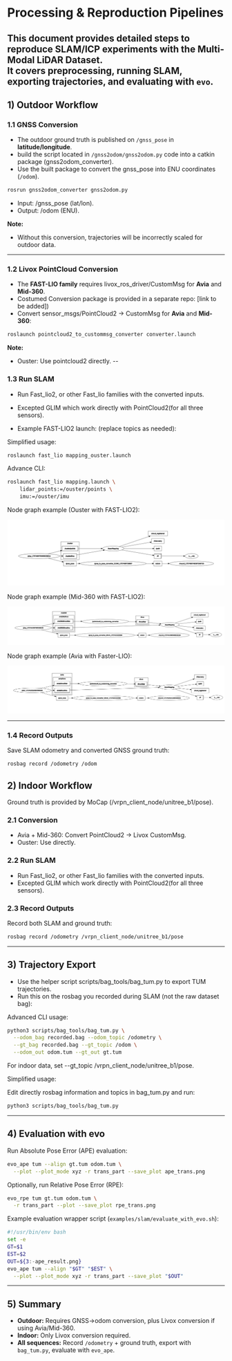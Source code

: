 # Processing & Reproduction Pipelines

This document provides detailed steps to reproduce **SLAM/ICP experiments** with the Multi-Modal LiDAR Dataset.  
It covers preprocessing, running SLAM, exporting trajectories, and evaluating with `evo`.
---

## 1) Outdoor Workflow

### 1.1 GNSS Conversion
- The outdoor ground truth is published on `/gnss_pose` in **latitude/longitude**.
- build the script located in `/gnss2odom/gnss2odom.py` code into a catkin package (gnss2odom_converter).
- Use the built package to convert the gnss_pose into ENU coordinates (`/odom`).

```bash
rosrun gnss2odom_converter gnss2odom.py
```
-	Input: /gnss_pose (lat/lon).
-	Output: /odom (ENU).

**Note:**
- Without this conversion, trajectories will be incorrectly scaled for outdoor data.
---

### 1.2 Livox PointCloud Conversion
- The **FAST-LIO family** requires livox_ros_driver/CustomMsg for **Avia** and **Mid-360**.
- Costumed Conversion package is provided in a separate repo: [link to be added])
- Convert sensor_msgs/PointCloud2 → CustomMsg for **Avia** and **Mid-360**:

```bash
roslaunch pointcloud2_to_custommsg_converter converter.launch
```

**Note:**
- Ouster: Use pointcloud2 directly.
--

### 1.3 Run SLAM

- Run Fast_lio2, or other Fast_lio families with the converted inputs.
- Excepted GLIM which work directly with PointCloud2(for all three sensors).

- Example FAST-LIO2 launch: (replace topics as needed):

Simplified usage:
```bash
roslaunch fast_lio mapping_ouster.launch
```
Advance CLI:
```bash
roslaunch fast_lio mapping.launch \
    lidar_points:=/ouster/points \
    imu:=/ouster/imu
```

Node graph example (Ouster with FAST-LIO2):

![RQT Ouster](./img/rqt_ouster_fast_lio2.png)

Node graph example (Mid-360 with FAST-LIO2):

![RQT Mid360](./img/rqt_mid360_fast_lio2.png)

Node graph example (Avia with Faster-LIO):

![RQT Avia](./img/rqt_avia_fast_lio2.png)

---

### 1.4 Record Outputs
Save SLAM odometry and converted GNSS ground truth:

```bash
rosbag record /odometry /odom
```


## 2) Indoor Workflow

Ground truth is provided by MoCap (/vrpn_client_node/unitree_b1/pose).

### 2.1 Conversion
- Avia + Mid-360: Convert PointCloud2 → Livox CustomMsg.
- Ouster: Use directly.  

### 2.2 Run SLAM
- Run Fast_lio2, or other Fast_lio families with the converted inputs.
- Excepted GLIM which work directly with PointCloud2(for all three sensors).

### 2.3 Record Outputs
Record both SLAM and ground truth:

```bash
rosbag record /odometry /vrpn_client_node/unitree_b1/pose
```
---

## 3) Trajectory Export

- Use the helper script scripts/bag_tools/bag_tum.py to export TUM trajectories.
- Run this on the rosbag you recorded during SLAM (not the raw dataset bag):

Advanced CLI usage:

```bash
python3 scripts/bag_tools/bag_tum.py \
  --odom_bag recorded.bag --odom_topic /odometry \
  --gt_bag recorded.bag --gt_topic /odom \
  --odom_out odom.tum --gt_out gt.tum
```
For indoor data, set --gt_topic /vrpn_client_node/unitree_b1/pose.

Simplified usage:

Edit directly rosbag information and topics in bag_tum.py and run:

```bash
python3 scripts/bag_tools/bag_tum.py
```

---

## 4) Evaluation with evo

Run Absolute Pose Error (APE) evaluation:

```bash
evo_ape tum --align gt.tum odom.tum \
  --plot --plot_mode xyz -r trans_part --save_plot ape_trans.png
```
Optionally, run Relative Pose Error (RPE):

```bash
evo_rpe tum gt.tum odom.tum \
  -r trans_part --plot --save_plot rpe_trans.png
```

Example evaluation wrapper script (`examples/slam/evaluate_with_evo.sh`):

```bash
#!/usr/bin/env bash
set -e
GT=$1
EST=$2
OUT=${3:-ape_result.png}
evo_ape tum --align "$GT" "$EST" \
  --plot --plot_mode xyz -r trans_part --save_plot "$OUT"
```

---

## 5) Summary

- **Outdoor:** Requires GNSS→odom conversion, plus Livox conversion if using Avia/Mid-360.  
- **Indoor:** Only Livox conversion required.  
- **All sequences:** Record `/odometry` + ground truth, export with `bag_tum.py`, evaluate with `evo_ape`.
